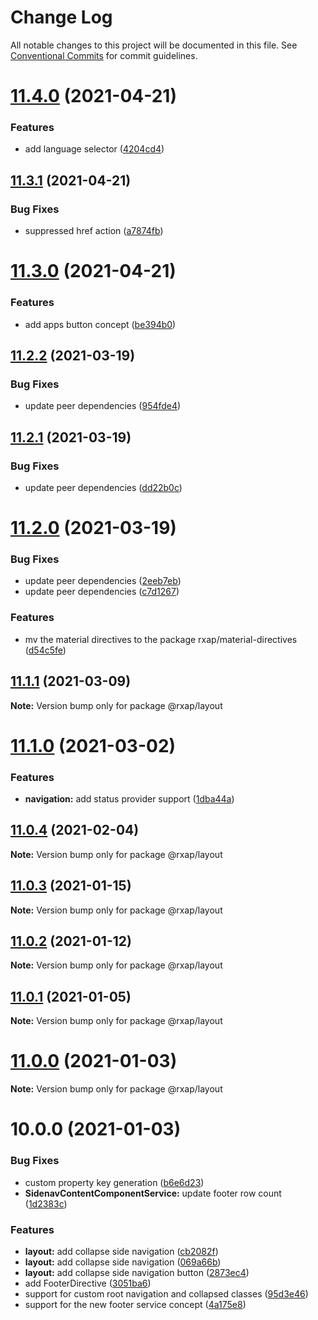 # Change Log

All notable changes to this project will be documented in this file.
See [Conventional Commits](https://conventionalcommits.org) for commit guidelines.

# [11.4.0](https://gitlab.com/rxap/packages/compare/@rxap/layout@11.3.1...@rxap/layout@11.4.0) (2021-04-21)


### Features

* add language selector ([4204cd4](https://gitlab.com/rxap/packages/commit/4204cd4437520ffebdabc42fd8c8000402c7ff47))





## [11.3.1](https://gitlab.com/rxap/packages/compare/@rxap/layout@11.3.0...@rxap/layout@11.3.1) (2021-04-21)


### Bug Fixes

* suppressed href action ([a7874fb](https://gitlab.com/rxap/packages/commit/a7874fbf06cc85d7ccb42787d06883f016c9b8ba))





# [11.3.0](https://gitlab.com/rxap/packages/compare/@rxap/layout@11.2.2...@rxap/layout@11.3.0) (2021-04-21)


### Features

* add apps button concept ([be394b0](https://gitlab.com/rxap/packages/commit/be394b0bb4df0ef75f5a641943188b4b6d24ea2d))





## [11.2.2](https://gitlab.com/rxap/packages/compare/@rxap/layout@11.2.1...@rxap/layout@11.2.2) (2021-03-19)


### Bug Fixes

* update peer dependencies ([954fde4](https://gitlab.com/rxap/packages/commit/954fde47836ff0c1f25a77c33ff871ddc7685b6c))





## [11.2.1](https://gitlab.com/rxap/packages/compare/@rxap/layout@11.2.0...@rxap/layout@11.2.1) (2021-03-19)


### Bug Fixes

* update peer dependencies ([dd22b0c](https://gitlab.com/rxap/packages/commit/dd22b0ce053bc266c7aea659a2faf3be39f424e7))





# [11.2.0](https://gitlab.com/rxap/packages/compare/@rxap/layout@11.1.1...@rxap/layout@11.2.0) (2021-03-19)


### Bug Fixes

* update peer dependencies ([2eeb7eb](https://gitlab.com/rxap/packages/commit/2eeb7eb85eedd6d610e855dc1724c7153cf01fd0))
* update peer dependencies ([c7d1267](https://gitlab.com/rxap/packages/commit/c7d12671f3efc198985cddee92caa2558e74b023))


### Features

* mv the material directives to the package rxap/material-directives ([d54c5fe](https://gitlab.com/rxap/packages/commit/d54c5feaecf49f84b64f7ff327eb3496b00122b6))





## [11.1.1](https://gitlab.com/rxap/packages/compare/@rxap/layout@11.1.0...@rxap/layout@11.1.1) (2021-03-09)

**Note:** Version bump only for package @rxap/layout





# [11.1.0](https://gitlab.com/rxap/packages/compare/@rxap/layout@11.0.4...@rxap/layout@11.1.0) (2021-03-02)


### Features

* **navigation:** add status provider support ([1dba44a](https://gitlab.com/rxap/packages/commit/1dba44a5efe7d8a9154ef542e3a2424e9d33b5dd))





## [11.0.4](https://gitlab.com/rxap/packages/compare/@rxap/layout@11.0.3...@rxap/layout@11.0.4) (2021-02-04)

**Note:** Version bump only for package @rxap/layout





## [11.0.3](https://gitlab.com/rxap/packages/compare/@rxap/layout@11.0.2...@rxap/layout@11.0.3) (2021-01-15)

**Note:** Version bump only for package @rxap/layout





## [11.0.2](https://gitlab.com/rxap/packages/compare/@rxap/layout@11.0.1...@rxap/layout@11.0.2) (2021-01-12)

**Note:** Version bump only for package @rxap/layout





## [11.0.1](https://gitlab.com/rxap/packages/compare/@rxap/layout@11.0.0...@rxap/layout@11.0.1) (2021-01-05)

**Note:** Version bump only for package @rxap/layout





# [11.0.0](https://gitlab.com/rxap/packages/compare/@rxap/layout@10.0.0...@rxap/layout@11.0.0) (2021-01-03)

**Note:** Version bump only for package @rxap/layout





# 10.0.0 (2021-01-03)


### Bug Fixes

* custom property key generation ([b6e6d23](https://gitlab.com/rxap/packages/commit/b6e6d23215f0b35e0de2d35003b186a3d435b8e4))
* **SidenavContentComponentService:** update footer row count ([1d2383c](https://gitlab.com/rxap/packages/commit/1d2383c44ac3d9148a54ff21a2e8da108124540c))


### Features

* **layout:** add collapse side navigation ([cb2082f](https://gitlab.com/rxap/packages/commit/cb2082fd44cc4a343cd09149609cb3bc0b13ab52))
* **layout:** add collapse side navigation ([069a66b](https://gitlab.com/rxap/packages/commit/069a66b0929e1198224552197e597c5abca0c072))
* **layout:** add collapse side navigation button ([2873ec4](https://gitlab.com/rxap/packages/commit/2873ec402ead3f360282adf8d07b197dbf5733da))
* add FooterDirective ([3051ba6](https://gitlab.com/rxap/packages/commit/3051ba6bc60d92e58909b099b9fdbf4170d569c0))
* support for custom root navigation and collapsed classes ([95d3e46](https://gitlab.com/rxap/packages/commit/95d3e46890ae453bb1068716239dc19d71387717))
* support for the new footer service concept ([4a175e8](https://gitlab.com/rxap/packages/commit/4a175e885b43a1cb2ac4ac96d05c351bf5307337))
